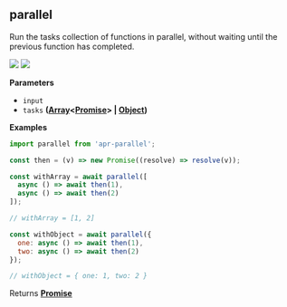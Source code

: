 <!-- Generated by documentation.js. Update this documentation by updating the source code. -->

## parallel

<a id="parallel"></a> Run the tasks collection of functions in parallel, without
waiting until the previous function has completed.

[![](https://img.shields.io/npm/v/apr-parallel.svg?style=flat-square)](https://www.npmjs.com/package/apr-parallel)
[![](https://img.shields.io/npm/l/apr-parallel.svg?style=flat-square)](https://www.npmjs.com/package/apr-parallel)

**Parameters**

* `input`
* `tasks`
  **([Array](https://developer.mozilla.org/en-US/docs/Web/JavaScript/Reference/Global_Objects/Array)&lt;[Promise](https://developer.mozilla.org/en-US/docs/Web/JavaScript/Reference/Global_Objects/Promise)>
  |
  [Object](https://developer.mozilla.org/en-US/docs/Web/JavaScript/Reference/Global_Objects/Object))**

**Examples**

```javascript
import parallel from 'apr-parallel';

const then = (v) => new Promise((resolve) => resolve(v));

const withArray = await parallel([
  async () => await then(1),
  async () => await then(2)
]);

// withArray = [1, 2]

const withObject = await parallel({
  one: async () => await then(1),
  two: async () => await then(2)
});

// withObject = { one: 1, two: 2 }
```

Returns
**[Promise](https://developer.mozilla.org/en-US/docs/Web/JavaScript/Reference/Global_Objects/Promise)**

